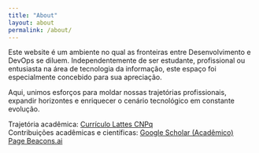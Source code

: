 ```yaml
---
title: "About"
layout: about
permalink: /about/
---
```


Este website é um ambiente no qual as fronteiras entre Desenvolvimento e DevOps se diluem. Independentemente de ser estudante, profissional ou entusiasta na área de tecnologia da informação, este espaço foi especialmente concebido para sua apreciação.

Aqui, unimos esforços para moldar nossas trajetórias profissionais, expandir horizontes e enriquecer o cenário tecnológico em constante evolução. 

Trajetória acadêmica:
[Currículo Lattes CNPq](http://lattes.cnpq.br/3207935358521360)  
Contribuições acadêmicas e científicas:
[Google Scholar (Acadêmico)](https://scholar.google.com.br/citations?hl=pt-BR&user=rk-pamMAAAAJ)  
[Page Beacons.ai](https://beacons.ai/erivando)  
